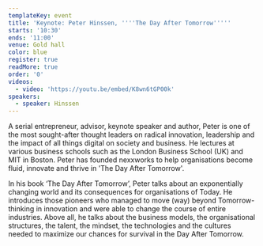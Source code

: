 ```yaml
---
templateKey: event
title: 'Keynote: Peter Hinssen, ''''The Day After Tomorrow'''''
starts: '10:30'
ends: '11:00'
venue: Gold hall
color: blue
register: true
readMore: true
order: '0'
videos:
  - video: 'https://youtu.be/embed/K8wn6tGP00k'
speakers:
  - speaker: Hinssen
---
```


A serial entrepreneur, advisor, keynote speaker and author, Peter is one of the most sought-after thought leaders on radical innovation, leadership and the impact of all things digital on society and business. He lectures at various business schools such as the London Business School (UK) and MIT in Boston. Peter has founded nexxworks to help organisations become fluid, innovate and thrive in 'The Day After Tomorrow'.

In his book ‘The Day After Tomorrow’, Peter talks about an exponentially changing world and its consequences for organisations of Today. He introduces those pioneers who managed to move (way) beyond Tomorrow-thinking in innovation and were able to change the course of entire industries. Above all, he talks about the business models, the organisational structures, the talent, the mindset, the technologies and the cultures needed to maximize our chances for survival in the Day After Tomorrow.
